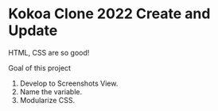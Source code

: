 # Kokoa Clone 2022 Create and Update

HTML, CSS are so good!

Goal of this project
1. Develop to Screenshots View.
2. Name the variable.
3. Modularize CSS.